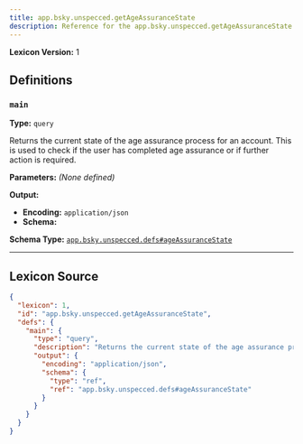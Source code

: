 ```yaml
---
title: app.bsky.unspecced.getAgeAssuranceState
description: Reference for the app.bsky.unspecced.getAgeAssuranceState lexicon
---
```

**Lexicon Version:** 1

## Definitions

<a name="main"></a>
### `main`

**Type:** `query`

Returns the current state of the age assurance process for an account. This is used to check if the user has completed age assurance or if further action is required.

**Parameters:** _(None defined)_

**Output:**

- **Encoding:** `application/json`
- **Schema:**

**Schema Type:** [`app.bsky.unspecced.defs#ageAssuranceState`](/app/bsky/unspecced/defs#ageAssuranceState)



---

## Lexicon Source
```json
{
  "lexicon": 1,
  "id": "app.bsky.unspecced.getAgeAssuranceState",
  "defs": {
    "main": {
      "type": "query",
      "description": "Returns the current state of the age assurance process for an account. This is used to check if the user has completed age assurance or if further action is required.",
      "output": {
        "encoding": "application/json",
        "schema": {
          "type": "ref",
          "ref": "app.bsky.unspecced.defs#ageAssuranceState"
        }
      }
    }
  }
}
```
